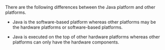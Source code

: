 There are the following differences between the Java platform and other
platforms.

- Java is the software-based platform whereas other platforms may be
  the hardware platforms or software-based platforms.

- Java is executed on the top of other hardware platforms whereas
  other platforms can only have the hardware components.